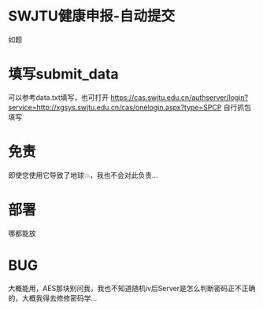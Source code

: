 # SWJTU健康申报-自动提交
如题

# 填写submit_data
可以参考data.txt填写，也可打开  https://cas.swjtu.edu.cn/authserver/login?service=http://xgsys.swjtu.edu.cn/cas/onelogin.aspx?type=SPCP  自行抓包填写

# 免责
即使您使用它导致了地球💥，我也不会对此负责...

# 部署
哪都能放

# BUG
大概能用，AES那块别问我，我也不知道随机iv后Server是怎么判断密码正不正确的，大概我得去修修密码学...